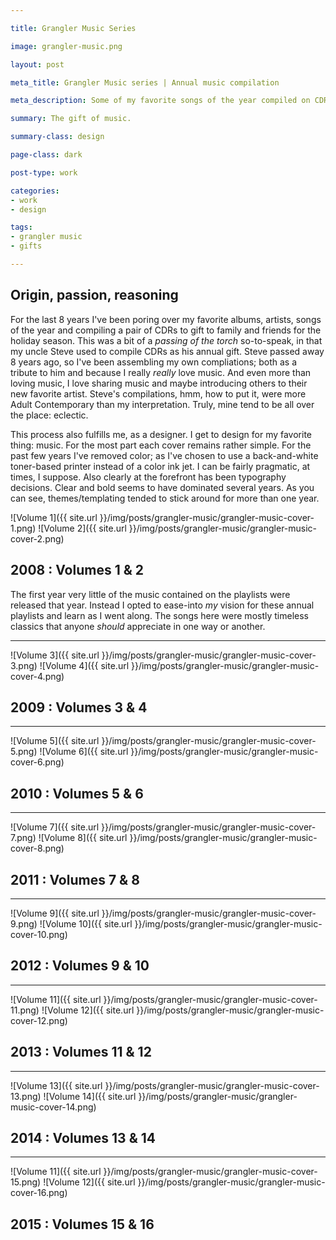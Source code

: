```yaml
---

title: Grangler Music Series

image: grangler-music.png

layout: post

meta_title: Grangler Music series | Annual music compilation

meta_description: Some of my favorite songs of the year compiled on CDRs for family.

summary: The gift of music.

summary-class: design

page-class: dark

post-type: work

categories:
- work
- design

tags:
- grangler music
- gifts

---
```


## Origin, passion, reasoning
For the last 8 years I've been poring over my favorite albums, artists, songs of the year and compiling a pair of CDRs to gift to family and friends for the holiday season. This was a bit of a _passing of the torch_ so-to-speak, in that my uncle Steve used to compile CDRs as his annual gift. Steve passed away 8 years ago, so I've been assembling my own compliations; both as a tribute to him and because I really _really_ love music. And even more than loving music, I love sharing music and maybe introducing others to their new favorite artist. Steve's compilations, hmm, how to put it, were more Adult Contemporary than my interpretation. Truly, mine tend to be all over the place: eclectic.

This process also fulfills me, as a designer. I get to design for my favorite thing: music. For the most part each cover remains rather simple. For the past few years I've removed color; as I've chosen to use a back-and-white toner-based printer instead of a color ink jet. I can be fairly pragmatic, at times, I suppose. Also clearly at the forefront has been typography decisions. Clear and bold seems to have dominated several years. As you can see, themes/templating tended to stick around for more than one year.


![Volume 1]({{ site.url }}/img/posts/grangler-music/grangler-music-cover-1.png)
![Volume 2]({{ site.url }}/img/posts/grangler-music/grangler-music-cover-2.png)

## 2008 : Volumes 1 &amp; 2
The first year very little of the music contained on the playlists were released that year. Instead I opted to ease-into _my_ vision for these annual playlists and learn as I went along. The songs here were mostly timeless classics that anyone _should_ appreciate in one way or another.

---

![Volume 3]({{ site.url }}/img/posts/grangler-music/grangler-music-cover-3.png)
![Volume 4]({{ site.url }}/img/posts/grangler-music/grangler-music-cover-4.png)

## 2009 : Volumes 3 &amp; 4

---

![Volume 5]({{ site.url }}/img/posts/grangler-music/grangler-music-cover-5.png)
![Volume 6]({{ site.url }}/img/posts/grangler-music/grangler-music-cover-6.png)

## 2010 : Volumes 5 &amp; 6

---

![Volume 7]({{ site.url }}/img/posts/grangler-music/grangler-music-cover-7.png)
![Volume 8]({{ site.url }}/img/posts/grangler-music/grangler-music-cover-8.png)

## 2011 : Volumes 7 &amp; 8

---

![Volume 9]({{ site.url }}/img/posts/grangler-music/grangler-music-cover-9.png)
![Volume 10]({{ site.url }}/img/posts/grangler-music/grangler-music-cover-10.png)

## 2012 : Volumes 9 &amp; 10

---

![Volume 11]({{ site.url }}/img/posts/grangler-music/grangler-music-cover-11.png)
![Volume 12]({{ site.url }}/img/posts/grangler-music/grangler-music-cover-12.png)

## 2013 : Volumes 11 &amp; 12

---

![Volume 13]({{ site.url }}/img/posts/grangler-music/grangler-music-cover-13.png)
![Volume 14]({{ site.url }}/img/posts/grangler-music/grangler-music-cover-14.png)

## 2014 : Volumes 13 &amp; 14

---

![Volume 11]({{ site.url }}/img/posts/grangler-music/grangler-music-cover-15.png)
![Volume 12]({{ site.url }}/img/posts/grangler-music/grangler-music-cover-16.png)

## 2015 : Volumes 15 &amp; 16
